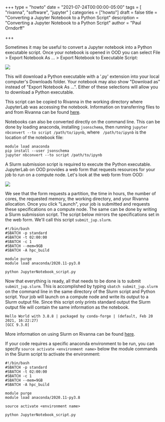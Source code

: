 +++
type = "howto"
date = "2021-07-24T00:00:00-05:00"
tags = [
  "rivanna", "software", "jupyter"
]
categories = ["howto"]
draft = false
title = "Converting a Jupyter Notebook to a Python Script"
description = "Converting a Jupyter Notebook to a Python Script"
author = "Paul Orndorff"

+++

Sometimes it may be useful to convert a Jupyter notebook into a Python executable script. Once your notebook is opened in OOD you can select File > Export Notebook As ... > Export Notebook to Executable Script:

<img src="/images/howtos/jupyter-to-python/jupyter-to-python.png">

This will download a Python executable with a '.py' extension into your local computer's Downloads folder. Your notebook may also show "Download as" instead of "Export Notebook As ...". Either of these selections will allow you to download a Python executable.

This script can be copied to Rivanna in the working directory where JupyterLab was accessing the notebook. Information on transferring files to and from Rivanna can be found [here](https://www.rc.virginia.edu/userinfo/data-transfer/).

Notebooks can also be converted directly on the command line. This can be done by loading anaconda, installing ```jsonschema```, then running ```jupyter nbconvert --to script /path/to/ipynb```, where ``` /path/to/ipynb``` is the location of the notebook file:
```
module load anaconda
pip install --user jsonschema
jupyter nbconvert --to script /path/to/ipynb
```

A Slurm submission script is required to execute the Python executable. JupyterLab on OOD provides a web form that requests resources for your job to run on a compute node. Let's look at the web form from OOD:

<img src="/images/howtos/jupyter-to-python/jupyter-web-form.png">

We see that the form requests a partition, the time in hours, the number of cores, the requested memory, the working directory, and your Rivanna allocation. Once you click "Launch", your job is submitted and requests these specifications on a compute node. The same can be done by writing a Slurm submission script. The script below mirrors the specifications set in the web form. We'll call this script ```submit_jup.slurm```.

```
#!/bin/bash
#SBATCH -p standard
#SBATCH -t 02:00:00
#SBATCH -c 1
#SBATCH --mem=9GB
#SBATCH -A hpc_build

module purge
module load anaconda/2020.11-py3.8

python JupyterNotebook_script.py
```

Now that everything is ready, all that needs to be done is to submit ```submit_jup.slurm```. This is accomplished by typing ```sbatch submit_jup.slurm``` on the command line in the same directory of the Slurm script and Python script. Your job will launch on a compute node and write its output to a Slurm output file. Since this script only prints standard output the Slurm output file will contain the same information as the notebook.

```
Hello World with 3.8.8 | packaged by conda-forge | (default, Feb 20 2021, 16:22:27)
[GCC 9.3.0]
```

More information on using Slurm on Rivanna can be found [here](https://www.rc.virginia.edu/userinfo/hpc/slurm/).

If your code requires a specific anaconda environment to be run, you can specify ```source activate <environment name>``` below the module commands in the Slurm script to activate the environment:


```
#!/bin/bash
#SBATCH -p standard
#SBATCH -t 02:00:00
#SBATCH -c 1
#SBATCH --mem=9GB
#SBATCH -A hpc_build

module purge
module load anaconda/2020.11-py3.8

source activate <environment name>

python JupyterNotebook_script.py
```
